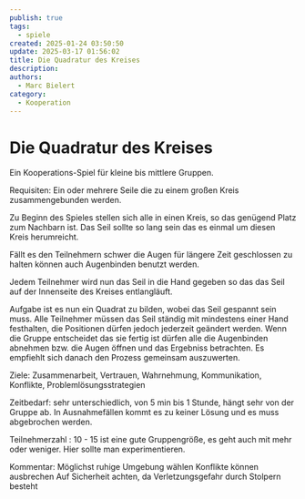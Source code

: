 ```yaml
---
publish: true
tags:
  - spiele
created: 2025-01-24 03:50:50
update: 2025-03-17 01:56:02
title: Die Quadratur des Kreises
description: 
authors:
  - Marc Bielert
category:
  - Kooperation
---
```


# Die Quadratur des Kreises

Ein Kooperations-Spiel für kleine bis mittlere Gruppen.

Requisiten: Ein oder mehrere Seile die zu einem großen Kreis zusammengebunden werden.

Zu Beginn des Spieles stellen sich alle in einen Kreis, so das genügend Platz zum Nachbarn ist.
Das Seil sollte so lang sein das es einmal um diesen Kreis herumreicht.

Fällt es den Teilnehmern schwer die Augen für längere Zeit geschlossen zu halten können auch Augenbinden benutzt werden.

Jedem Teilnehmer wird nun das Seil in die Hand gegeben so das das Seil auf der Innenseite des Kreises entlangläuft.

Aufgabe ist es nun ein Quadrat zu bilden, wobei das Seil gespannt sein muss.
Alle Teilnehmer müssen das Seil ständig mit mindestens einer Hand festhalten, die Positionen dürfen jedoch jederzeit geändert werden.
Wenn die Gruppe entscheidet das sie fertig ist dürfen alle die Augenbinden abnehmen bzw. die Augen öffnen und das Ergebniss betrachten.
Es empfiehlt sich danach den Prozess gemeinsam auszuwerten.

Ziele:
Zusammenarbeit, Vertrauen, Wahrnehmung, Kommunikation, Konflikte, Problemlösungsstrategien

Zeitbedarf:
sehr unterschiedlich, von 5 min bis 1 Stunde, hängt sehr von der Gruppe ab. In Ausnahmefällen kommt es zu keiner Lösung und es muss abgebrochen werden.

Teilnehmerzahl : 10 - 15 ist eine gute Gruppengröße, es geht auch mit mehr oder weniger. Hier sollte man experimentieren.

Kommentar:
Möglichst ruhige Umgebung wählen
Konflikte können ausbrechen
Auf Sicherheit achten, da Verletzungsgefahr durch Stolpern besteht
